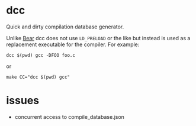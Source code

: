 # dcc
Quick and dirty compilation database generator.

Unlike [Bear][BEAR] dcc does not use `LD_PRELOAD` or the like but instead is used as a replacement executable for the
compiler. For example:

    dcc $(pwd) gcc -DFOO foo.c
    
or

    make CC="dcc $(pwd) gcc"
    
[BEAR]: https://github.com/rizsotto/Bear

# issues
* concurrent access to compile_database.json
